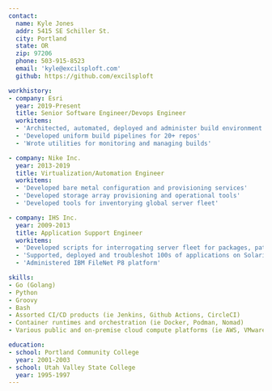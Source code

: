 ```yaml
---
contact:
  name: Kyle Jones
  addr: 5415 SE Schiller St.
  city: Portland
  state: OR
  zip: 97206
  phone: 503-915-8523
  email: 'kyle@excilsploft.com'
  github: https://github.com/excilsploft

workhistory:
- company: Esri
  year: 2019-Present
  title: Senior Software Engineer/Devops Engineer
  workitems:
  - 'Architected, automated, deployed and administer build environment'
  - 'Developed uniform build pipelines for 20+ repos'
  - 'Wrote utilities for monitoring and managing builds'

- company: Nike Inc.
  year: 2013-2019
  title: Virtualization/Automation Engineer
  workitems:
  - 'Developed bare metal configuration and provisioning services'
  - 'Developed storage array provisioning and operational tools'
  - 'Developed tools for inventorying global server fleet'

- company: IHS Inc.
  year: 2009-2013
  title: Application Support Engineer
  workitems:
  - 'Developed scripts for interrogating server fleet for packages, patches and processes'
  - 'Supported, deployed and troubleshot 100s of applications on Solaris, Windows and Linux'
  - 'Administered IBM FileNet P8 platform'

skills:
- Go (Golang)
- Python
- Groovy
- Bash
- Assorted CI/CD products (ie Jenkins, Github Actions, CircleCI)
- Container runtimes and orchestration (ie Docker, Podman, Nomad)
- Various public and on-premise cloud compute platforms (ie AWS, VMware VSphere, OpenStack)

education:
- school: Portland Community College
  year: 2001-2003
- school: Utah Valley State College
  year: 1995-1997
---
```

